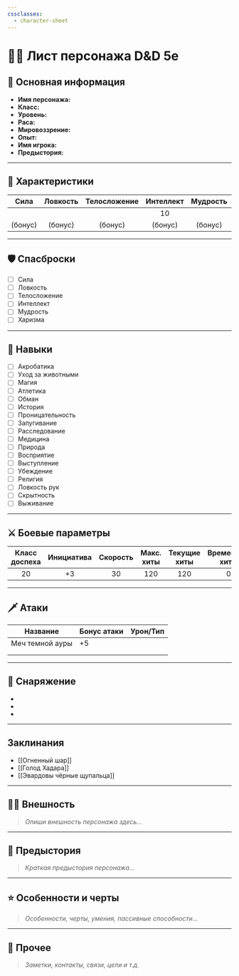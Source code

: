 ```yaml
---
cssclasses:
  - character-sheet
---
```


# 🧙‍♂️ Лист персонажа D&D 5e
## 🪪 Основная информация

- **Имя персонажа:**  
- **Класс:**  
- **Уровень:**  
- **Раса:**  
- **Мировоззрение:**  
- **Опыт:**  
- **Имя игрока:**  
- **Предыстория:**  

---

## 💪 Характеристики

|  Сила   | Ловкость | Телосложение | Интеллект | Мудрость | Харизма |
| :-----: | :------: | :----------: | :-------: | :------: | :-----: |
|         |          |              |    10     |          |         |
| (бонус) | (бонус)  |   (бонус)    |  (бонус)  | (бонус)  | (бонус) |

---

## 🛡️ Спасброски

- [ ] Сила
- [ ] Ловкость
- [ ] Телосложение
- [ ] Интеллект
- [ ] Мудрость
- [ ] Харизма

---

## 🎲 Навыки

- [ ] Акробатика
- [ ] Уход за животными
- [ ] Магия
- [ ] Атлетика
- [ ] Обман
- [ ] История
- [ ] Проницательность
- [ ] Запугивание
- [ ] Расследование
- [ ] Медицина
- [ ] Природа
- [ ] Восприятие
- [ ] Выступление
- [ ] Убеждение
- [ ] Религия
- [ ] Ловкость рук
- [ ] Скрытность
- [ ] Выживание

---

## ⚔️ Боевые параметры

| Класс доспеха | Инициатива | Скорость | Макс. хиты | Текущие хиты | Временные хиты | Кости хитов |
|:-------------:|:----------:|:--------:|:----------:|:------------:|:--------------:|:-----------:|
|      20       |     +3     |    30    |    120     |     120      |       0        |     1d8     |

---

## 🗡️ Атаки

| Название        | Бонус атаки | Урон/Тип |
| --------------- | ----------- | -------- |
| Меч темной ауры | +5          |          |
|                 |             |          |
|                 |             |          |

---

## 🎒 Снаряжение

- 
- 
- 

---

## Заклинания

- [[Огненный шар]]
- [[Голод Хадара]]
- [[Эвардовы чёрные щупальца]]

---

## 🧑‍🎨 Внешность

> _Опиши внешность персонажа здесь..._

---

## 🧭 Предыстория

> _Краткая предыстория персонажа..._

---

## ⭐ Особенности и черты

> _Особенности, черты, умения, пассивные способности..._

---

## 📝 Прочее

> _Заметки, контакты, связи, цели и т.д._